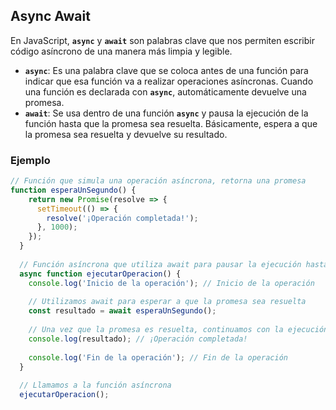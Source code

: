 
## Async Await

En JavaScript, **`async`** y **`await`** son palabras clave que nos permiten escribir código asíncrono de una manera más limpia y legible.

- **`async`**: Es una palabra clave que se coloca antes de una función para indicar que esa función va a realizar operaciones asíncronas. Cuando una función es declarada con **`async`**, automáticamente devuelve una promesa.
- **`await`**: Se usa dentro de una función **`async`** y pausa la ejecución de la función hasta que la promesa sea resuelta. Básicamente, espera a que la promesa sea resuelta y devuelve su resultado.

### Ejemplo

```js
// Función que simula una operación asíncrona, retorna una promesa
function esperaUnSegundo() {
    return new Promise(resolve => {
      setTimeout(() => {
        resolve('¡Operación completada!');
      }, 1000);
    });
  }
  
  // Función asíncrona que utiliza await para pausar la ejecución hasta que la promesa sea resuelta
  async function ejecutarOperacion() {
    console.log('Inicio de la operación'); // Inicio de la operación
    
    // Utilizamos await para esperar a que la promesa sea resuelta
    const resultado = await esperaUnSegundo();
    
    // Una vez que la promesa es resuelta, continuamos con la ejecución
    console.log(resultado); // ¡Operación completada!
    
    console.log('Fin de la operación'); // Fin de la operación
  }
  
  // Llamamos a la función asíncrona
  ejecutarOperacion();
```